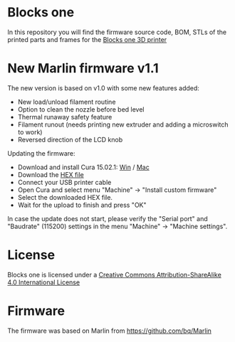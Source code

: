 # Blocks one
In this repository you will find the firmware source code, BOM, STLs of the printed parts and frames for the [Blocks one 3D printer](http://blockstec.com/one.html)


# New Marlin firmware v1.1
The new version is based on v1.0 with some new features added:
 - New load/unload filament routine
 - Option to clean the nozzle before bed level
 - Thermal runaway safety feature
 - Filament runout (needs printing new extruder and adding a microswitch to work)
 - Reversed direction of the LCD knob

Updating the firmware:
 - Download and install Cura 15.02.1: [Win](http://software.ultimaker.com/old/Cura_15.02.1.exe) / [Mac](http://software.ultimaker.com/old/Cura-15.02.1-MacOS.dmg)
 - Download the [HEX file](https://raw.githubusercontent.com/BlocksTechnology/Blocks-One/master/Firmware_1.1/Blocks_one_1.1.hex)
 - Connect your USB printer cable
 - Open Cura and select menu "Machine" -> "Install custom firmware"
 - Select the downloaded HEX file.
 - Wait for the upload to finish and press "OK"

In case the update does not start, please verify the "Serial port" and "Baudrate" (115200) settings in the menu "Machine" -> "Machine settings".


# License
Blocks one is licensed under a [Creative Commons Attribution-ShareAlike 4.0 International License](http://creativecommons.org/licenses/by-sa/4.0/)


# Firmware
The firmware was based on Marlin from https://github.com/bq/Marlin

